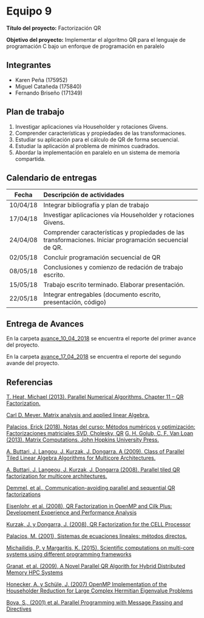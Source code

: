 Equipo 9 
=================================================
**Título del proyecto:** Factorización QR

**Objetivo del proyecto:** Implementar el algoritmo QR para el lenguaje de programación C bajo un enforque de programación en paralelo


Integrantes
---------------------------------------------------
+ Karen Peña (175952)
+ Miguel Catañeda (175840)
+ Fernando Briseño (171349)

Plan de trabajo 
--------------------------------------------------

1. Investigar aplicaciones vía Householder y rotaciones Givens.
2. Comprender características y propiedades de las transformaciones. 
3. Estudiar su aplicación para el cálculo de QR de forma secuencial. 
4. Estudiar la aplicación al problema de mínimos cuadrados. 
5. Abordar la implementación en paralelo en un sistema de memoria compartida.

Calendario de entregas 
--------------------------------------------------

| Fecha    | Descripción de actividades   |
|:--------:|:---------------------------- |
|10/04/18  | Integrar bibliografía y plan de trabajo|
|17/04/18  | Investigar aplicaciones vía Householder y rotaciones Givens.|
|24/04/08  | Comprender características y propiedades de las transformaciones. Iniciar programación secuencial de QR.|
|02/05/18  | Concluir programación secuencial de QR |
|08/05/18  | Conclusiones y comienzo de redación de trabajo escrito.|
|15/05/18  | Trabajo escrito terminado. Elaborar presentación. |
|22/05/18  | Integrar entregables (documento escrito, presentación, código)

Entrega de Avances
--------------------------------------------------
En la carpeta [avance_10_04_2018](avance_10_04_2018) se encuentra el reporte del primer avance del proyecto.

En la carpeta [avance_17_04_2018](avance_17_04_2018) se encuentra el reporte del segundo avande del proyecto.

Referencias
--------------------------------------------------

[T. Heat, Michael (2013). Parallel Numerical Algorithms. Chapter 11 – QR Factorization.](https://courses.engr.illinois.edu/cs554/fa2013/notes/11_qr.pdf)

[Carl D. Meyer. Matrix analysis and applied linear Algebra.](https://drive.google.com/file/d/0BxMtevFKwTW_ZmpwcDd1M0RTVzA/view)

[Palacios, Erick (2018). Notas del curso: Métodos numéricos y optimización: Factorizaciones matriciales SVD, Cholesky, QR](https://www.dropbox.com/s/s4ch0ww1687pl76/3.2.2.Factorizaciones_matriciales_SVD_Cholesky_QR.pdf?dl=0)
[G. H. Golub, C. F. Van Loan (2013). Matrix Computations. John Hopkins University Press.](https://drive.google.com/file/d/0B5IJ1w6MjxegWGg4V1pDbFhaSzQ/view)

[A. Buttari, J. Langou, J. Kurzak, J. Dongarra. A (2009). Class of Parallel Tiled Linear Algebra Algorithms for Multicore Architectures.](http://www.netlib.org/utk/people/JackDongarra/PAPERS/206_2009_A%20Class-of-Parallel-Tiled-Linear-Algebra-Algorithms-for-Multicore-Architectures.pdf)

[A. Buttari, J. Langeou, J. Kurzak, J. Dongarra (2008). Parallel tiled QR factorization for multicore architectures.](https://drive.google.com/file/d/0BxMtevFKwTW_OW5wZVF5dFdiV2c/view)

[Demmel, et al., Communication-avoiding parallel and sequential QR factorizations](http://bebop.cs.berkeley.edu/pubs/mhoemmen2008-tsqr-tech-report.pdf)

[Eisenlohr, et al. (2008), QR Factorization in OpenMP and Cilk Plus: Development Experience and Performance Analysis ](https://www.tacc.utexas.edu/documents/13601/f4a6eba3-95ff-46b4-b180-7cbb90eda407)

[Kurzak, J. y Dongarra, J. (2008), QR Factorization for the CELL Processor](https://www.researchgate.net/publication/237322338_QR_factorization_for_the_CELL_processor)

[Palacios, M. (2001), Sistemas de ecuaciones lineales: métodos directos.](http://pcmap.unizar.es/~mpala/C_N_lecci/CN_1II2_SELdir.pdf)

[Michailidis, P. y Margaritis, K. (2015), Scientific computations on multi-core systems using different programming frameworks](http://users.uom.gr/~pmichailidis/jpapers/jpaper015.pdf)

[Granat, et al. (2009), A Novel Parallel QR Algorith for Hybrid Distributed Memory HPC Systems](http://citeseerx.ist.psu.edu/viewdoc/download?doi=10.1.1.297.638&rep=rep1&type=pdf)

[Honecker, A. y Schüle, J. (2007) OpenMP Implementation of the Householder Reduction for Large Complex Hermitian Eigenvalue Problems](https://pdfs.semanticscholar.org/aea4/3bd940575642beb7a73deffad0079b315290.pdf)

[Bova, S., (2001) et al. Parallel Programming with Message Passing and Directives](https://engineering.purdue.edu/paramnt/publications/MpiOmp01.pdf)
